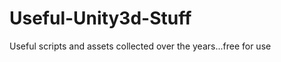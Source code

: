Useful-Unity3d-Stuff
====================

Useful scripts and assets collected over the years...free for use
